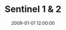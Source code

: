 ---
layout: work
title: Sentinel 1 & 2
date: 2009-01-01 12:00:00
category: sculpture
imageURL: /images/sculpture/sentinel-1-and-2.jpg
thumbnailURL: /images/sculpture/sentinel-1-and-2-thumbnail.jpg
medium: Cast iron
dimensions: 2450mm x 800mm x 600mm
edition: edition of 2
sold: true
---